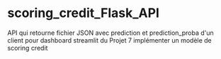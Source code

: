 # scoring_credit_Flask_API

API qui retourne fichier JSON avec prediction et prediction_proba d'un client pour dashboard streamlit du Projet 7 implémenter un modèle de scoring credit
